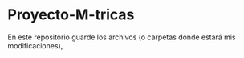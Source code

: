 # Proyecto-M-tricas
En este repositorio guarde los archivos (o carpetas donde estará mis modificaciones), 
